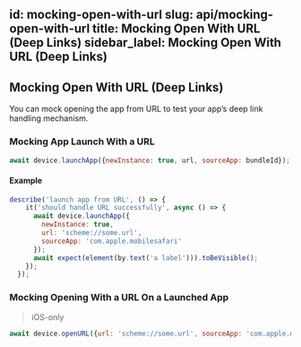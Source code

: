 id: mocking-open-with-url
slug: api/mocking-open-with-url
title: Mocking Open With URL (Deep Links)
sidebar_label: Mocking Open With URL (Deep Links)
---

## Mocking Open With URL (Deep Links)

You can mock opening the app from URL to test your app’s deep link handling mechanism.

### Mocking App Launch With a URL

```js
await device.launchApp({newInstance: true, url, sourceApp: bundleId}); // sourceApp is an optional iOS-only argument
```

#### Example

```js
describe('launch app from URL', () => {
    it('should handle URL successfully', async () => {
      await device.launchApp({
        newInstance: true,
        url: 'scheme://some.url',
        sourceApp: 'com.apple.mobilesafari'
      });
      await expect(element(by.text('a label'))).toBeVisible();
    });
  });
```

### Mocking Opening With a URL On a Launched App

> iOS-only

```js
await device.openURL({url: 'scheme://some.url', sourceApp: 'com.apple.mobilesafari'});
```
